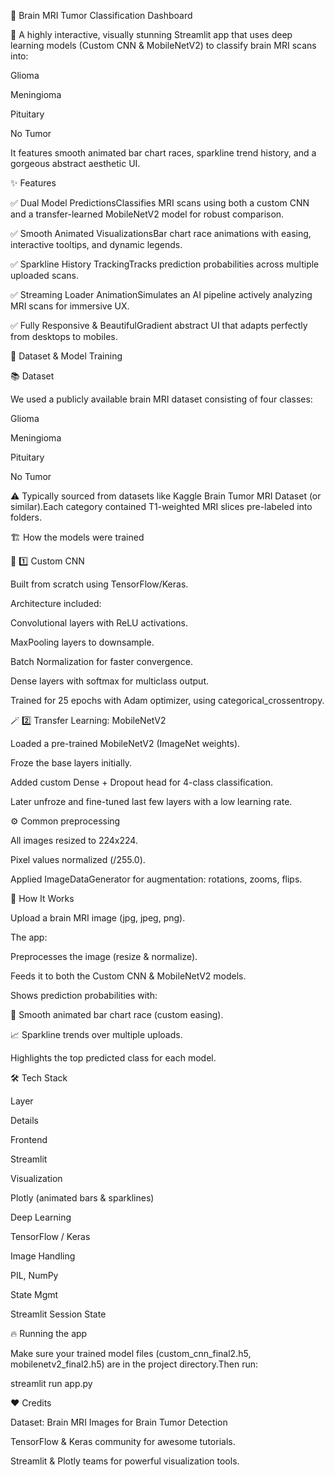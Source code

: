 🧠 Brain MRI Tumor Classification Dashboard



🚀 A highly interactive, visually stunning Streamlit app that uses deep learning models (Custom CNN & MobileNetV2) to classify brain MRI scans into:

Glioma

Meningioma

Pituitary

No Tumor

It features smooth animated bar chart races, sparkline trend history, and a gorgeous abstract aesthetic UI.

✨ Features

✅ Dual Model PredictionsClassifies MRI scans using both a custom CNN and a transfer-learned MobileNetV2 model for robust comparison.

✅ Smooth Animated VisualizationsBar chart race animations with easing, interactive tooltips, and dynamic legends.

✅ Sparkline History TrackingTracks prediction probabilities across multiple uploaded scans.

✅ Streaming Loader AnimationSimulates an AI pipeline actively analyzing MRI scans for immersive UX.

✅ Fully Responsive & BeautifulGradient abstract UI that adapts perfectly from desktops to mobiles.

📂 Dataset & Model Training

📚 Dataset

We used a publicly available brain MRI dataset consisting of four classes:

Glioma

Meningioma

Pituitary

No Tumor

⚠️ Typically sourced from datasets like Kaggle Brain Tumor MRI Dataset (or similar).Each category contained T1-weighted MRI slices pre-labeled into folders.

🏗️ How the models were trained

🧬 1️⃣ Custom CNN

Built from scratch using TensorFlow/Keras.

Architecture included:

Convolutional layers with ReLU activations.

MaxPooling layers to downsample.

Batch Normalization for faster convergence.

Dense layers with softmax for multiclass output.

Trained for 25 epochs with Adam optimizer, using categorical_crossentropy.

🪄 2️⃣ Transfer Learning: MobileNetV2

Loaded a pre-trained MobileNetV2 (ImageNet weights).

Froze the base layers initially.

Added custom Dense + Dropout head for 4-class classification.

Later unfroze and fine-tuned last few layers with a low learning rate.

⚙️ Common preprocessing

All images resized to 224x224.

Pixel values normalized (/255.0).

Applied ImageDataGenerator for augmentation: rotations, zooms, flips.

🚀 How It Works

Upload a brain MRI image (jpg, jpeg, png).

The app:

Preprocesses the image (resize & normalize).

Feeds it to both the Custom CNN & MobileNetV2 models.

Shows prediction probabilities with:

🎯 Smooth animated bar chart race (custom easing).

📈 Sparkline trends over multiple uploads.

Highlights the top predicted class for each model.

🛠️ Tech Stack

Layer

Details

Frontend

Streamlit

Visualization

Plotly (animated bars & sparklines)

Deep Learning

TensorFlow / Keras

Image Handling

PIL, NumPy

State Mgmt

Streamlit Session State

🔥 Running the app

Make sure your trained model files (custom_cnn_final2.h5, mobilenetv2_final2.h5) are in the project directory.Then run:

streamlit run app.py

❤️ Credits

Dataset: Brain MRI Images for Brain Tumor Detection

TensorFlow & Keras community for awesome tutorials.

Streamlit & Plotly teams for powerful visualization tools.

